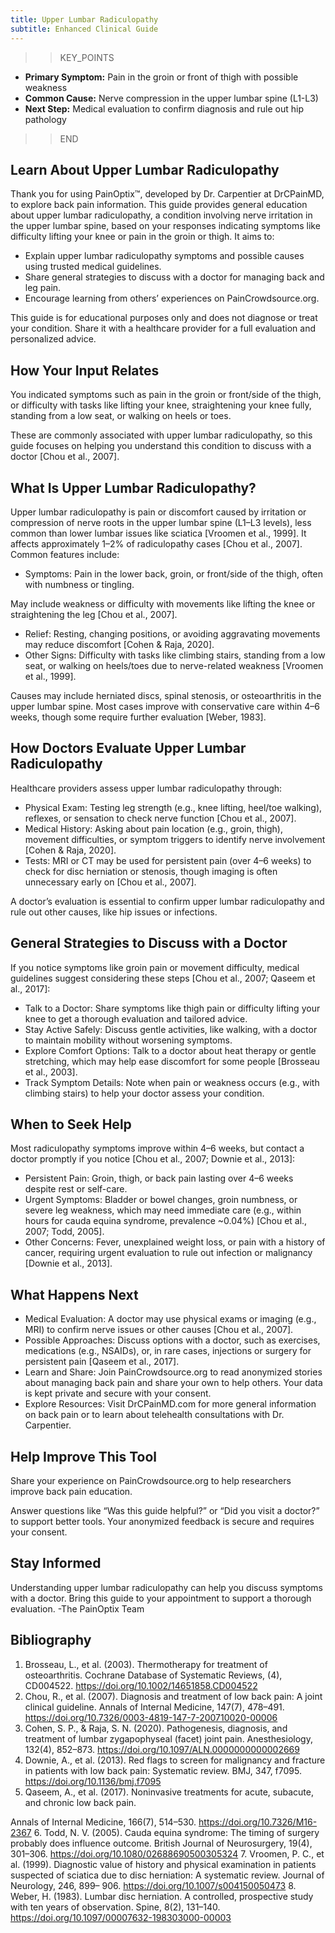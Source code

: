 ```yaml
---
title: Upper Lumbar Radiculopathy
subtitle: Enhanced Clinical Guide
---
```


>>KEY_POINTS
- **Primary Symptom:** Pain in the groin or front of thigh with possible weakness
- **Common Cause:** Nerve compression in the upper lumbar spine (L1-L3)
- **Next Step:** Medical evaluation to confirm diagnosis and rule out hip pathology
>>END

## Learn About Upper Lumbar Radiculopathy 
Thank you for using PainOptix™, developed by Dr. Carpentier at DrCPainMD, to explore back pain information. This guide provides general education about upper lumbar radiculopathy, a condition involving nerve irritation in the upper lumbar spine, based on your responses indicating symptoms like difficulty lifting your knee or pain in the groin or thigh. It aims to:
- Explain upper lumbar radiculopathy symptoms and possible causes using trusted medical guidelines.
- Share general strategies to discuss with a doctor for managing back and leg pain.
- Encourage learning from others’ experiences on PainCrowdsource.org.

This guide is for educational purposes only and does not diagnose or treat your condition. Share it with a healthcare provider for a full evaluation and personalized advice.
## How Your Input Relates
You indicated symptoms such as pain in the groin or front/side of the thigh, or difficulty with tasks like lifting your knee, straightening your knee fully, standing from a low seat, or walking on heels or toes.

These are commonly associated with upper lumbar radiculopathy, so this guide focuses on helping you understand this condition to discuss with a doctor [Chou et al., 2007].
## What Is Upper Lumbar Radiculopathy?

Upper lumbar radiculopathy is pain or discomfort caused by irritation or compression of nerve roots in the upper lumbar spine (L1–L3 levels), less common than lower lumbar issues like sciatica [Vroomen et al., 1999]. It affects approximately 1–2% of radiculopathy cases [Chou et al., 2007]. Common features include:
- Symptoms: Pain in the lower back, groin, or front/side of the thigh, often with numbness or tingling.

May include weakness or difficulty with movements like lifting the knee or straightening the leg [Chou et al., 2007].
- Relief: Resting, changing positions, or avoiding aggravating movements may reduce discomfort
[Cohen & Raja, 2020].
- Other Signs: Difficulty with tasks like climbing stairs, standing from a low seat, or walking on
heels/toes due to nerve-related weakness [Vroomen et al., 1999].

Causes may include herniated discs, spinal stenosis, or osteoarthritis in the upper lumbar spine. Most cases improve with conservative care within 4–6 weeks, though some require further evaluation [Weber,
1983].
## How Doctors Evaluate Upper Lumbar Radiculopathy
Healthcare providers assess upper lumbar radiculopathy through:
- Physical Exam: Testing leg strength (e.g., knee lifting, heel/toe walking), reflexes, or sensation to
check nerve function [Chou et al., 2007].
- Medical History: Asking about pain location (e.g., groin, thigh), movement difficulties, or symptom
triggers to identify nerve involvement [Cohen & Raja, 2020].
- Tests: MRI or CT may be used for persistent pain (over 4–6 weeks) to check for disc herniation or
stenosis, though imaging is often unnecessary early on [Chou et al., 2007].

A doctor’s evaluation is essential to confirm upper lumbar radiculopathy and rule out other causes, like hip issues or infections.
## General Strategies to Discuss with a Doctor
If you notice symptoms like groin pain or movement difficulty, medical guidelines suggest considering these steps [Chou et al., 2007; Qaseem et al., 2017]:
- Talk to a Doctor: Share symptoms like thigh pain or difficulty lifting your knee to get a thorough
evaluation and tailored advice.
- Stay Active Safely: Discuss gentle activities, like walking, with a doctor to maintain mobility without
worsening symptoms.
- Explore Comfort Options: Talk to a doctor about heat therapy or gentle stretching, which may help
ease discomfort for some people [Brosseau et al., 2003].
- Track Symptom Details: Note when pain or weakness occurs (e.g., with climbing stairs) to help your
doctor assess your condition.
## When to Seek Help
Most radiculopathy symptoms improve within 4–6 weeks, but contact a doctor promptly if you notice [Chou et al., 2007; Downie et al., 2013]:
- Persistent Pain: Groin, thigh, or back pain lasting over 4–6 weeks despite rest or self-care.
- Urgent Symptoms: Bladder or bowel changes, groin numbness, or severe leg weakness, which may
need immediate care (e.g., within hours for cauda equina syndrome, prevalence ~0.04%) [Chou et al., 2007; Todd, 2005].
- Other Concerns: Fever, unexplained weight loss, or pain with a history of cancer, requiring urgent
evaluation to rule out infection or malignancy [Downie et al., 2013].
## What Happens Next
- Medical Evaluation: A doctor may use physical exams or imaging (e.g., MRI) to confirm nerve issues
or other causes [Chou et al., 2007].
- Possible Approaches: Discuss options with a doctor, such as exercises, medications (e.g., NSAIDs),
or, in rare cases, injections or surgery for persistent pain [Qaseem et al., 2017].
- Learn and Share: Join PainCrowdsource.org to read anonymized stories about managing back pain
and share your own to help others. Your data is kept private and secure with your consent.
- Explore Resources: Visit DrCPainMD.com for more general information on back pain or to learn
about telehealth consultations with Dr. Carpentier.
## Help Improve This Tool
Share your experience on PainCrowdsource.org to help researchers improve back pain education.

Answer questions like “Was this guide helpful?” or “Did you visit a doctor?” to support better tools. Your anonymized feedback is secure and requires your consent.
## Stay Informed
Understanding upper lumbar radiculopathy can help you discuss symptoms with a doctor. Bring this guide to your appointment to support a thorough evaluation.
-The PainOptix Team

## Bibliography
1. Brosseau, L., et al. (2003). Thermotherapy for treatment of osteoarthritis. Cochrane Database of
Systematic Reviews, (4), CD004522. https://doi.org/10.1002/14651858.CD004522
2. Chou, R., et al. (2007). Diagnosis and treatment of low back pain: A joint clinical guideline. Annals of
Internal Medicine, 147(7), 478–491. https://doi.org/10.7326/0003-4819-147-7-200710020-00006
3. Cohen, S. P., & Raja, S. N. (2020). Pathogenesis, diagnosis, and treatment of lumbar zygapophyseal
(facet) joint pain. Anesthesiology, 132(4), 852–873.
https://doi.org/10.1097/ALN.0000000000002669
4. Downie, A., et al. (2013). Red flags to screen for malignancy and fracture in patients with low back
pain: Systematic review. BMJ, 347, f7095. https://doi.org/10.1136/bmj.f7095
5. Qaseem, A., et al. (2017). Noninvasive treatments for acute, subacute, and chronic low back pain.

Annals of Internal Medicine, 166(7), 514–530. https://doi.org/10.7326/M16-2367
6. Todd, N. V. (2005). Cauda equina syndrome: The timing of surgery probably does influence
outcome. British Journal of Neurosurgery, 19(4), 301–306.
https://doi.org/10.1080/02688690500305324
7. Vroomen, P. C., et al. (1999). Diagnostic value of history and physical examination in patients
suspected of sciatica due to disc herniation: A systematic review. Journal of Neurology, 246, 899–
906. https://doi.org/10.1007/s004150050473
8. Weber, H. (1983). Lumbar disc herniation. A controlled, prospective study with ten years of
observation. Spine, 8(2), 131–140. https://doi.org/10.1097/00007632-198303000-00003
